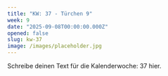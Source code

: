 ```yaml
---
title: "KW: 37 - Türchen 9"
week: 9
date: "2025-09-08T00:00:00.000Z"
opened: false
slug: kw-37
image: /images/placeholder.jpg
---
```


Schreibe deinen Text für die Kalenderwoche: 37 hier.
